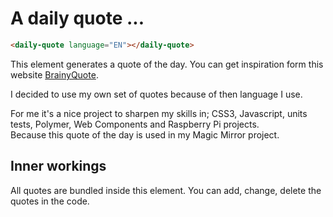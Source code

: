 # A daily quote ...

<!--
<custom-element-demo height="200">
  <template>
    <link rel="import" href="daily-quote.html">
    <next-code-block></next-code-block>
  </template>
</custom-element-demo>
-->
```html
<daily-quote language="EN"></daily-quote>
```

This element generates a quote of the day. You can get inspiration form this website [BrainyQuote](https://www.brainyquote.com/).  

I decided to use my own set of quotes because of then language I use.

For me it's a nice project to sharpen my skills in; CSS3, Javascript, units tests, Polymer, Web Components and Raspberry Pi projects.  
Because this quote of the day is used in my Magic Mirror project.

## Inner workings

All quotes are bundled inside this element. You can add, change, delete the quotes in the code.


